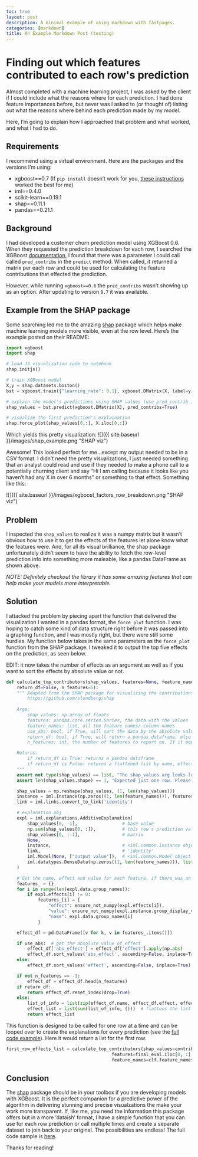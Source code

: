 ```yaml
---
toc: true
layout: post
description: A minimal example of using markdown with fastpages.
categories: [markdown]
title: An Example Markdown Post (testing)
---
```

# Finding out which features contributed to each row's prediction

Almost completed with a machine learning project, I was asked by the client if I could include what the reasons where for each prediction. I had done feature importances before, but never was I asked to (or thought of) listing out what the reasons where behind each prediction made by my model.

Here, I’m going to explain how I approached that problem and what worked, and what I had to do.

## Requirements

I recommend using a virtual environment. Here are the packages and the versions I’m using:

- xgboost==0.7 (If `pip install` doesn’t work for you, [these instructions](https://pypi.python.org/pypi/xgboost/) worked the best for me)
- iml==0.4.0
- scikit-learn==0.19.1
- shap==0.11.1
- pandas==0.21.1

## Background
I had developed a customer churn prediction model using XGBoost 0.6. When they requested the prediction breakdown for each row, I searched the XGBoost [documentation](http://xgboost.readthedocs.io/en/latest/python/python_api.html#xgboost.Booster.predict), I found that there was a parameter I could call called `pred_contribs` in the `predict` method. When called, it returned a matrix per each row and could be used for calculating the feature contributions that effected the prediction.

However, while running `xgboost==0.6` the `pred_contribs` wasn’t showing up as an option. After updating to version `0.7` it was available.

## Example from the SHAP package
Some searching led me to the amazing [shap](https://github.com/slundberg/shap) package which helps make machine learning models more visible, even at the row level. Here’s the example posted on their README:

```python
import xgboost
import shap

# load JS visualization code to notebook
shap.initjs() 

# train XGBoost model
X,y = shap.datasets.boston()
bst = xgboost.train({"learning_rate": 0.1}, xgboost.DMatrix(X, label=y), 100)

# explain the model's predictions using SHAP values (use pred_contrib in LightGBM)
shap_values = bst.predict(xgboost.DMatrix(X), pred_contribs=True)

# visualize the first prediction's explaination
shap.force_plot(shap_values[0,:], X.iloc[0,:])
```

Which yields this pretty visualization:
![]({{ site.baseurl }}/images/shap_example.png "SHAP viz")

Awesome! This looked perfect for me…except my output needed to be in a CSV format. I didn’t need the pretty visualizations, I just needed something that an analyst could read and use if they needed to make a phone call to a potentially churning client and say “Hi I am calling because it looks like you haven’t had any X in over 6 months” or something to that effect. Something like this:

![]({{ site.baseurl }}/images/xgboost_factors_row_breakdown.png "SHAP viz")


## Problem
I inspected the `shap_values` to realize it was a numpy matrix but it wasn’t obvious how to use it to get the effects of the features let alone know what the features were. And, for all its visual brilliance, the shap package unfortunately didn’t seem to have the ability to fetch the row-level prediction info into something more maleable, like a pandas DataFrame as shown above.

_NOTE: Definitely checkout the library it has some amazing features that can help make your models more interpretable._

## Solution

I attacked the problem by piecing apart the function that delivered the visualization I wanted in a pandas format, the `force_plot` function. I was hoping to catch some kind of data structure right before it was passed into a graphing function, and I was mostly right, but there were still some hurdles. My function below takes in the same parameters as the `force_plot` function from the SHAP package. I tweaked it to output the top five effects on the prediction, as seen below.

EDIT: it now takes the number of effects as an argument as well as if you want to sort the effects by absolute value or not.

```python
def calculate_top_contributors(shap_values, features=None, feature_names=None, use_abs=False, 
    return_df=False, n_features=5):
    """ Adapted from the SHAP package for visualizing the contributions of features towards a prediction.
        https://github.com/slundberg/shap
        
    Args:
        shap_values: np.array of floats
        features: pandas.core.series.Series, the data with the values
        feature_names: list, all the feature names/ column names
        use_abs: bool, if True, will sort the data by the absolute value of the feature effect
        return_df: bool, if True, will return a pandas dataframe, else will return a list of feature, effect, value
        n_features: int, the number of features to report on. If it equals -1 it will return the entire dataframe

    Returns:
        if return_df is True: returns a pandas dataframe
        if return_df is False: returns a flattened list by name, effect, and value
    """
    assert not type(shap_values) == list, "The shap_values arg looks looks multi output, try shap_values[i]."
    assert len(shap_values.shape) == 1, "Expected just one row. Please only submit one row at a time."

    shap_values = np.reshape(shap_values, (1, len(shap_values)))
    instance = iml.Instance(np.zeros((1, len(feature_names))), features)
    link = iml.links.convert_to_link('identity')

    # explanation obj
    expl = iml.explanations.AdditiveExplanation(
        shap_values[0, -1],                 # base value
        np.sum(shap_values[0, :]),          # this row's prediction value
        shap_values[0, :-1],                # matrix
        None,
        instance,                           # <iml.common.Instance object >
        link,                               # 'identity'
        iml.Model(None, ["output value"]),  # <iml.common.Model object >
        iml.datatypes.DenseData(np.zeros((1, len(feature_names))), list(feature_names))
    )

    # Get the name, effect and value for each feature, if there was an effect
    features_ = {}
    for i in range(len(expl.data.group_names)):
        if expl.effects[i] != 0:
            features_[i] = {
                "effect": ensure_not_numpy(expl.effects[i]),
                "value": ensure_not_numpy(expl.instance.group_display_values[i]),
                "name": expl.data.group_names[i]
            }

    effect_df = pd.DataFrame([v for k, v in features_.items()])

    if use_abs:  # get the absolute value of effect
        effect_df['abs_effect'] = effect_df['effect'].apply(np.abs)
        effect_df.sort_values('abs_effect', ascending=False, inplace=True)
    else:
        effect_df.sort_values('effect', ascending=False, inplace=True)

    if not n_features == -1:
        effect_df = effect_df.head(n_features)
    if return_df:
        return effect_df.reset_index(drop=True)
    else:
        list_of_info = list(zip(effect_df.name, effect_df.effect, effect_df.value))
        effect_list = list(sum(list_of_info, ()))  # flattens the list of tuples
        return effect_list
```

This function is designed to be called for one row at a time and can be looped over to create the explanations for every prediction (see the [full code example](https://gist.github.com/cheevahagadog/756e88fd241cee5e053e170ea7eab1e5)). Here it would return a list for the first row.

```python
first_row_effects_list = calculate_top_contributors(shap_values=contribs[0, :], 
		                                features=final_eval.iloc[0, :],
                                        feature_names=clf.feature_names)
```

## Conclusion
The [shap](https://github.com/slundberg/shap) package should be in your toolbox if you are developing models with XGBoost. It is the perfect companion for a predictive power of the algorithm in delivering stunning and precise visualzations the make your work more transparent. If, like me, you need the information this package offers but in a more ‘dataish’ format, I have a simple function that you can use for each row prediction or call multiple times and create a separate dataset to join back to your original. The possibilities are endless! The full code sample is [here](https://gist.github.com/cheevahagadog/756e88fd241cee5e053e170ea7eab1e5).

Thanks for reading!

